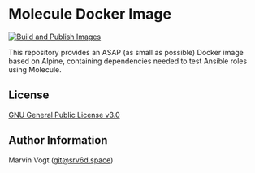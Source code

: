 # Molecule Docker Image

[![Build and Publish Images](https://github.com/SRv6d/docker_image_molecule/actions/workflows/build-and-publish.yml/badge.svg?branch=main)](https://github.com/SRv6d/docker_image_molecule/actions/workflows/build-and-publish.yml)

This repository provides an ASAP (as small as possible) Docker image
based on Alpine, containing dependencies needed to test Ansible roles using Molecule.

## License

[GNU General Public License v3.0](./LICENSE)

## Author Information

Marvin Vogt (git@srv6d.space)
